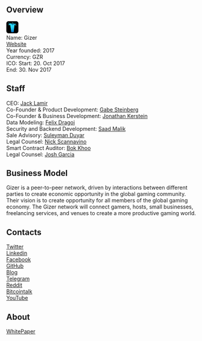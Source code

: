 ## Overview
![logo](../projects/logo/gizer.png)  
Name: Gizer  
[Website](https://tokensale.gizer.io/)  
Year founded: 2017  
Currency: GZR  
ICO: Start: 20. Oct 2017  
End: 30. Nov 2017
## Staff
CEO: [Jack Lamir](../people/jack_lamir.md)  
Co-Founder & Product Development: [Gabe Steinberg](../people/gabe_steinberg.md)  
Co-Founder & Business Development: [Jonathan Kerstein](../people/jonathan_kerstein.md)  
Data Modeling: [Felix Dragoi](../people/felix_dragoi.md)  
Security and Backend Development: [Saad Malik](../people/saad_malik.md)  
Sale Advisory: [Suleyman Duyar](../people/suleyman_duyar.md)  
Legal Counsel: [Nick Scannavino](../people/nick_scannavino.md)  
Smart Contract Auditor: [Bok Khoo](../people/bok_khoo.md)  
Legal Counsel: [Josh Garcia](../people/josh_garcia.md)
## Business Model
Gizer is a peer-to-peer network, driven by interactions between different parties to create economic opportunity in the global gaming community. Their vision is to create opportunity for all members of the global gaming economy. The Gizer network will connect gamers, hosts, small businesses, freelancing services, and venues to create a more productive gaming world.
## Contacts  
[Twitter](https://twitter.com/Gizer_Gaming)  
[Linkedin](https://www.linkedin.com/company/17895569/)  
[Facebook](https://www.facebook.com/GizerGaming/)    
[GitHub](https://github.com/GizerInc)  
[Blog](https://medium.com/@Gizer_Gaming)  
[Telegram](https://t.me/joinchat/Em71dQ4KZ8G-XxpArXNuHg)  
[Reddit](https://www.reddit.com/r/Gizer/)  
[Bitcointalk](https://bitcointalk.org/index.php?topic=2200121)  
[YouTube](https://www.youtube.com/channel/UCfWwp8uANCJTm1HAYd2iDQQ)
## About  
[WhitePaper](https://tokensale.gizer.io/wp-content/uploads/2017/09/Gizer_Whitepaper_V2.2.pdf)  
